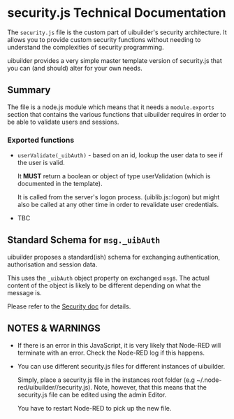 # security.js Technical Documentation

The `security.js` file is the custom part of uibuilder's security architecture. 
It allows you to provide custom security functions without needing to understand
the complexities of security programming.

uibuilder provides a very simple master template version of security.js that you can (and should)
alter for your own needs.

## Summary

The file is a node.js module which means that it needs a `module.exports` section that contains the various
functions that uibuilder requires in order to be able to validate users and sessions.

### Exported functions

* `userValidate(_uibAuth)` - based on an id, lookup the user data to see if the user is valid.
  
  It **MUST** return a boolean or object of type userValidation (which is documented in the template).

  It is called from the server's logon process. (uiblib.js::logon) but might also be called at any
  other time in order to revalidate user credentials.

* TBC

## Standard Schema for `msg._uibAuth`

uibuilder proposes a standard(ish) schema for exchanging authentication, authorisation and session data.

This uses the `_uibAuth` object property on exchanged `msg`s. The actual content of the object is likely to be different depending on what the message is.

Please refer to the [Security doc](./security.md) for details.

## NOTES & WARNINGS

* If there is an error in this JavaScript, it is very likely that Node-RED will terminate with an error. Check the Node-RED log if this happens.
  
* You can use different security.js files for different instances of uibuilder.
  
  Simply, place a security.js file in the instances root folder (e.g ~/.node-red/uibuilder/<url>/security.js).
  Note, however, that this means that the security.js file can be edited using the admin Editor.

  You have to restart Node-RED to pick up the new file.
